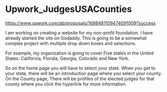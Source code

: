 # Upwork_JudgesUSACounties

https://www.upwork.com/ab/proposals/1688481109474091009?success

I am working on creating a website for my non-profit foundation. I have already started the site on Godaddy. This is going to be a somewhat complex project with multiple drop down boxes and selections.

For example, my organization is going to cover Five states in the United States: California, Florida, Georgia, Colorado and New York.

So on the home page you will have to select your state. When you get to your state, there will be an introduction page where you select your county. On the County page, There will be profiles of the elected judges for that county where you click the hyperlink for more information.
